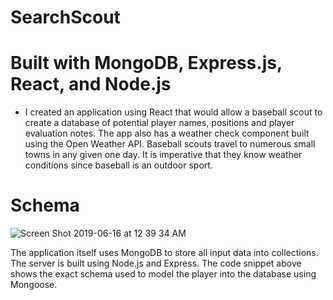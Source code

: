 # SearchScout

# Built with MongoDB, Express.js, React, and Node.js

- I created an application using React that would allow a baseball scout 
to create a database of potential player names, positions and player evaluation notes. 
The app also has a weather check component built using the Open Weather API.
Baseball scouts travel to numerous small towns in any given one day. 
It is imperative that they know weather conditions since baseball is an outdoor sport. 

# Schema  

![Screen Shot 2019-06-16 at 12 39 34 AM](https://user-images.githubusercontent.com/47371676/59560010-01f03600-8fd0-11e9-8962-185d31af70ac.png)

The application itself uses MongoDB to store all input data into collections. 
The server is built using Node.js and Express. The code snippet above shows 
the exact schema used to model the player into the database using Mongoose. 




